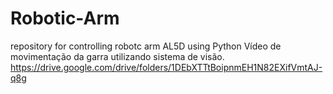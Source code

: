 # Robotic-Arm
repository for controlling robotc arm AL5D using Python
Vídeo de movimentação da garra utilizando sistema de visão.  https://drive.google.com/drive/folders/1DEbXTTtBoipnmEH1N82EXifVmtAJ-q8g
